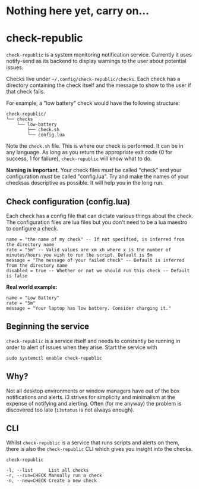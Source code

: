 # Nothing here yet, carry on...

# check-republic

`check-republic` is a system monitoring notification service. Currently it uses notify-send as its backend to
display warnings to the user about potential issues.

Checks live under `~/.config/check-republic/checks`.
Each check has a directory containing the check itself and the message to show to the user if that check fails.

For example, a "low battery" check would have the following structure:

```
check-republic/
└── checks
    └── low-battery
        ├── check.sh
        └── config.lua
```

Note the `check.sh` file. This is where our check is performed. It can be in any language.
As long as you return the appropriate exit code (0 for success, 1 for failure), `check-republic` will know what to do.

**Naming is important**. Your check files _must_ be called "check" and your configuration _must_ be called "config.lua".
Try and make the names of your checksas descriptive as possible. It will help you in the long run.

## Check configuration (config.lua)

Each check has a config file that can dictate various things about the check.
The configuration files are lua files but you don't need to be a lua maestro to configure a check.

```
name = "the name of my check" -- If not specified, is inferred from the directory name
rate = "5m" -- Valid values are xm xh where x is the number of minutes/hours you wish to run the script. Default is 5m
message = "The message of your failed check" -- Default is inferred from the directory name
disabled = true -- Whether or not we should run this check -- Default is false
```

**Real world example:**

```
name = "Low Battery"
rate = "5m"
message = "Your laptop has low battery. Consider charging it."
```

## Beginning the service

`check-republic` is a service itself and needs to constantly be running in order to alert of issues when they arise.
Start the service with

```
sudo systemctl enable check-republic
```

## Why?

Not all desktop environments or window managers have out of the box notifications and alerts. 
i3 strives for simplicity and minimalism at the expense of notifying and alerting. 
Often (for me anyway) the problem is discovered too late (`i3status` is not always enough).

## CLI

Whilst `check-republic` is a service that runs scripts and alerts on them, there is also the `check-republic` CLI
which gives you insight into the checks.

```
check-republic 

-l, --list      List all checks
-r, --run=CHECK Manually run a check
-n, --new=CHECK Create a new check
```

